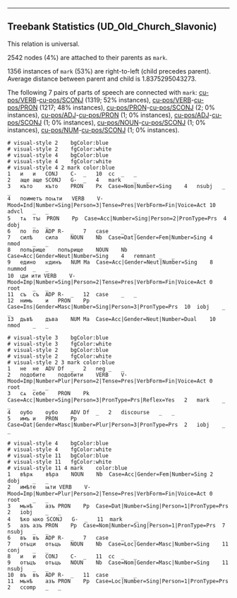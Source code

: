 

--------------------------------------------------------------------------------

## Treebank Statistics (UD_Old_Church_Slavonic)

This relation is universal.

2542 nodes (4%) are attached to their parents as `mark`.

1356 instances of `mark` (53%) are right-to-left (child precedes parent).
Average distance between parent and child is 1.8375295043273.

The following 7 pairs of parts of speech are connected with `mark`: [cu-pos/VERB]()-[cu-pos/SCONJ]() (1319; 52% instances), [cu-pos/VERB]()-[cu-pos/PRON]() (1217; 48% instances), [cu-pos/PRON]()-[cu-pos/SCONJ]() (2; 0% instances), [cu-pos/ADJ]()-[cu-pos/PRON]() (1; 0% instances), [cu-pos/ADJ]()-[cu-pos/SCONJ]() (1; 0% instances), [cu-pos/NOUN]()-[cu-pos/SCONJ]() (1; 0% instances), [cu-pos/NUM]()-[cu-pos/SCONJ]() (1; 0% instances).


~~~ conllu
# visual-style 2	bgColor:blue
# visual-style 2	fgColor:white
# visual-style 4	bgColor:blue
# visual-style 4	fgColor:white
# visual-style 4 2 mark	color:blue
1	и	и	CONJ	C-	_	10	cc	_	_
2	аще	аще	SCONJ	G-	_	4	mark	_	_
3	къто	къто	PRON	Px	Case=Nom|Number=Sing	4	nsubj	_	_
4	поиметъ	поѩти	VERB	V-	Mood=Ind|Number=Sing|Person=3|Tense=Pres|VerbForm=Fin|Voice=Act	10	advcl	_	_
5	тѧ	тꙑ	PRON	Pp	Case=Acc|Number=Sing|Person=2|PronType=Prs	4	dobj	_	_
6	по	по	ADP	R-	_	7	case	_	_
7	силѣ	сила	NOUN	Nb	Case=Dat|Gender=Fem|Number=Sing	4	nmod	_	_
8	попьрище	попьрище	NOUN	Nb	Case=Acc|Gender=Neut|Number=Sing	4	remnant	_	_
9	едино	ѥдинъ	NUM	Ma	Case=Acc|Gender=Neut|Number=Sing	8	nummod	_	_
10	ꙇди	ити	VERB	V-	Mood=Imp|Number=Sing|Person=2|Tense=Pres|VerbForm=Fin|Voice=Act	0	root	_	_
11	съ	съ	ADP	R-	_	12	case	_	_
12	нимь	и	PRON	Pp	Case=Ins|Gender=Masc|Number=Sing|Person=3|PronType=Prs	10	iobj	_	_
13	дьвѣ	дъва	NUM	Ma	Case=Acc|Gender=Neut|Number=Dual	10	nmod	_	_

~~~


~~~ conllu
# visual-style 3	bgColor:blue
# visual-style 3	fgColor:white
# visual-style 2	bgColor:blue
# visual-style 2	fgColor:white
# visual-style 2 3 mark	color:blue
1	не	не	ADV	Df	_	2	neg	_	_
2	подобите	подобити	VERB	V-	Mood=Imp|Number=Plur|Person=2|Tense=Pres|VerbForm=Fin|Voice=Act	0	root	_	_
3	сѧ	себе	PRON	Pk	Case=Acc|Number=Sing|Person=3|PronType=Prs|Reflex=Yes	2	mark	_	_
4	оубо	оубо	ADV	Df	_	2	discourse	_	_
5	имъ	и	PRON	Pp	Case=Dat|Gender=Masc|Number=Plur|Person=3|PronType=Prs	2	iobj	_	_

~~~


~~~ conllu
# visual-style 4	bgColor:blue
# visual-style 4	fgColor:white
# visual-style 11	bgColor:blue
# visual-style 11	fgColor:white
# visual-style 11 4 mark	color:blue
1	вѣрѫ	вѣра	NOUN	Nb	Case=Acc|Gender=Fem|Number=Sing	2	dobj	_	_
2	имѣте	ѩти	VERB	V-	Mood=Imp|Number=Plur|Person=2|Tense=Pres|VerbForm=Fin|Voice=Act	0	root	_	_
3	мьнѣ	азъ	PRON	Pp	Case=Dat|Number=Sing|Person=1|PronType=Prs	2	iobj	_	_
4	ѣко	ꙗко	SCONJ	G-	_	11	mark	_	_
5	азъ	азъ	PRON	Pp	Case=Nom|Number=Sing|Person=1|PronType=Prs	7	nsubj	_	_
6	въ	въ	ADP	R-	_	7	case	_	_
7	отьци	отьць	NOUN	Nb	Case=Loc|Gender=Masc|Number=Sing	11	conj	_	_
8	и	и	CONJ	C-	_	11	cc	_	_
9	отъцъ	отьць	NOUN	Nb	Case=Nom|Gender=Masc|Number=Sing	11	nsubj	_	_
10	въ	въ	ADP	R-	_	11	case	_	_
11	мьнѣ	азъ	PRON	Pp	Case=Loc|Number=Sing|Person=1|PronType=Prs	2	ccomp	_	_

~~~


